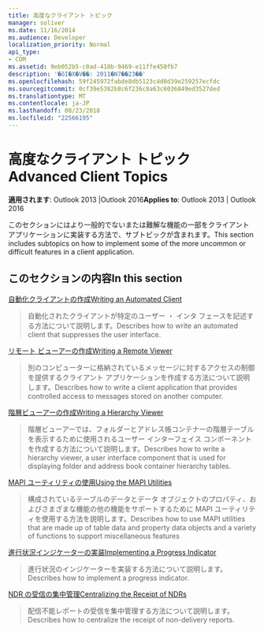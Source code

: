 ```yaml
---
title: 高度なクライアント トピック
manager: soliver
ms.date: 11/16/2014
ms.audience: Developer
localization_priority: Normal
api_type:
- COM
ms.assetid: 9eb052b5-c0ad-418b-9469-e11ffe450fb7
description: '�ŏI�X�V��: 2011�N7��23��'
ms.openlocfilehash: 59f245972fabde8db5123c4d0d39e259257ecfdc
ms.sourcegitcommit: 0cf39e5382b8c6f236c8a63c6036849ed3527ded
ms.translationtype: MT
ms.contentlocale: ja-JP
ms.lasthandoff: 08/23/2018
ms.locfileid: "22566195"
---
```

# <a name="advanced-client-topics"></a><span data-ttu-id="3f1ca-103">高度なクライアント トピック</span><span class="sxs-lookup"><span data-stu-id="3f1ca-103">Advanced Client Topics</span></span>

  
  
<span data-ttu-id="3f1ca-104">**適用されます**: Outlook 2013 |Outlook 2016</span><span class="sxs-lookup"><span data-stu-id="3f1ca-104">**Applies to**: Outlook 2013 | Outlook 2016</span></span> 
  
<span data-ttu-id="3f1ca-105">このセクションにはより一般的でないまたは難解な機能の一部をクライアント アプリケーションに実装する方法で、サブトピックが含まれます。</span><span class="sxs-lookup"><span data-stu-id="3f1ca-105">This section includes subtopics on how to implement some of the more uncommon or difficult features in a client application.</span></span>
  
## <a name="in-this-section"></a><span data-ttu-id="3f1ca-106">このセクションの内容</span><span class="sxs-lookup"><span data-stu-id="3f1ca-106">In this section</span></span>

[<span data-ttu-id="3f1ca-107">自動化クライアントの作成</span><span class="sxs-lookup"><span data-stu-id="3f1ca-107">Writing an Automated Client</span></span>](writing-an-automated-client.md)
  
> <span data-ttu-id="3f1ca-108">自動化されたクライアントが特定のユーザー ・ インタ フェースを記述する方法について説明します。</span><span class="sxs-lookup"><span data-stu-id="3f1ca-108">Describes how to write an automated client that suppresses the user interface.</span></span>
    
[<span data-ttu-id="3f1ca-109">リモート ビューアーの作成</span><span class="sxs-lookup"><span data-stu-id="3f1ca-109">Writing a Remote Viewer</span></span>](writing-a-remote-viewer.md)
  
> <span data-ttu-id="3f1ca-110">別のコンピューターに格納されているメッセージに対するアクセスの制御を提供するクライアント アプリケーションを作成する方法について説明します。</span><span class="sxs-lookup"><span data-stu-id="3f1ca-110">Describes how to write a client application that provides controlled access to messages stored on another computer.</span></span>
    
[<span data-ttu-id="3f1ca-111">階層ビューアーの作成</span><span class="sxs-lookup"><span data-stu-id="3f1ca-111">Writing a Hierarchy Viewer</span></span>](writing-a-hierarchy-viewer.md)
  
> <span data-ttu-id="3f1ca-112">階層ビューアーでは、フォルダーとアドレス帳コンテナーの階層テーブルを表示するために使用されるユーザー インターフェイス コンポーネントを作成する方法について説明します。</span><span class="sxs-lookup"><span data-stu-id="3f1ca-112">Describes how to write a hierarchy viewer, a user interface component that is used for displaying folder and address book container hierarchy tables.</span></span>
    
[<span data-ttu-id="3f1ca-113">MAPI ユーティリティの使用</span><span class="sxs-lookup"><span data-stu-id="3f1ca-113">Using the MAPI Utilities</span></span>](using-the-mapi-utilities.md)
  
> <span data-ttu-id="3f1ca-114">構成されているテーブルのデータとデータ オブジェクトのプロパティ、およびさまざまな機能の他の機能をサポートするために MAPI ユーティリティを使用する方法を説明します。</span><span class="sxs-lookup"><span data-stu-id="3f1ca-114">Describes how to use MAPI utilities that are made up of table data and property data objects and a variety of functions to support miscellaneous features</span></span>
    
[<span data-ttu-id="3f1ca-115">進行状況インジケーターの実装</span><span class="sxs-lookup"><span data-stu-id="3f1ca-115">Implementing a Progress Indicator</span></span>](implementing-a-progress-indicator.md)
  
> <span data-ttu-id="3f1ca-116">進行状況のインジケーターを実装する方法について説明します。</span><span class="sxs-lookup"><span data-stu-id="3f1ca-116">Describes how to implement a progress indicator.</span></span>
    
[<span data-ttu-id="3f1ca-117">NDR の受信の集中管理</span><span class="sxs-lookup"><span data-stu-id="3f1ca-117">Centralizing the Receipt of NDRs</span></span>](centralizing-the-receipt-of-ndrs.md)
  
> <span data-ttu-id="3f1ca-118">配信不能レポートの受信を集中管理する方法について説明します。</span><span class="sxs-lookup"><span data-stu-id="3f1ca-118">Describes how to centralize the receipt of non-delivery reports.</span></span>
    

